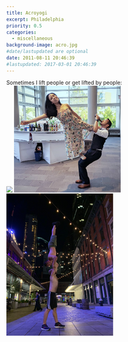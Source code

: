 ```yaml
---
title: Acroyogi
excerpt: Philadelphia
priority: 0.5
categories:
  - miscellaneous
background-image: acro.jpg
#date/lastupdated are optional
date: 2011-08-11 20:46:39
#lastupdated: 2017-03-01 20:46:39
---
```

Sometimes I lift people or get lifted by people:<br>
<img src = "../images/acro1.jpg" width="280">
<img src = "../images/acro2.jpg" width="280">
<img src = "../images/acro3.jpg" width="280">
